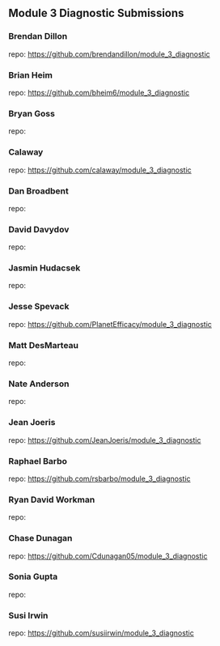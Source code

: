 ## Module 3 Diagnostic Submissions

### Brendan Dillon
repo: https://github.com/brendandillon/module_3_diagnostic

### Brian Heim
repo: https://github.com/bheim6/module_3_diagnostic

### Bryan Goss
repo:

### Calaway
repo: https://github.com/calaway/module_3_diagnostic

### Dan Broadbent
repo:

### David Davydov
repo:

### Jasmin Hudacsek
repo:

### Jesse Spevack
repo: https://github.com/PlanetEfficacy/module_3_diagnostic

### Matt DesMarteau
repo:

### Nate Anderson
repo:

### Jean Joeris
repo: https://github.com/JeanJoeris/module_3_diagnostic

### Raphael Barbo
repo: https://github.com/rsbarbo/module_3_diagnostic

### Ryan David Workman
repo:

### Chase Dunagan
repo: https://github.com/Cdunagan05/module_3_diagnostic

### Sonia Gupta
repo:

### Susi Irwin
repo: https://github.com/susiirwin/module_3_diagnostic
